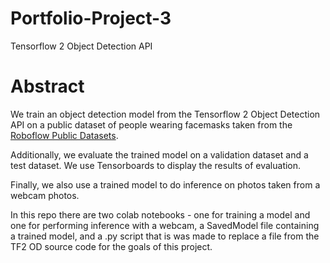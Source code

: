 # Portfolio-Project-3
Tensorflow 2 Object Detection API

# Abstract

We train an object detection model from the Tensorflow 2 Object Detection API on a public dataset of people wearing facemasks taken from the [Roboflow Public Datasets](https://public.roboflow.com/). 

Additionally, we evaluate the trained model on a validation dataset and a test dataset. We use Tensorboards to display the results of evaluation. 

Finally, we also use a trained model to do inference on photos taken from a webcam photos.  

In this repo there are two colab notebooks - one for training a model and one for performing inference with a webcam, a SavedModel file containing a trained model, and a .py script that is was made to replace a file from the TF2 OD source code for the goals of this project. 
